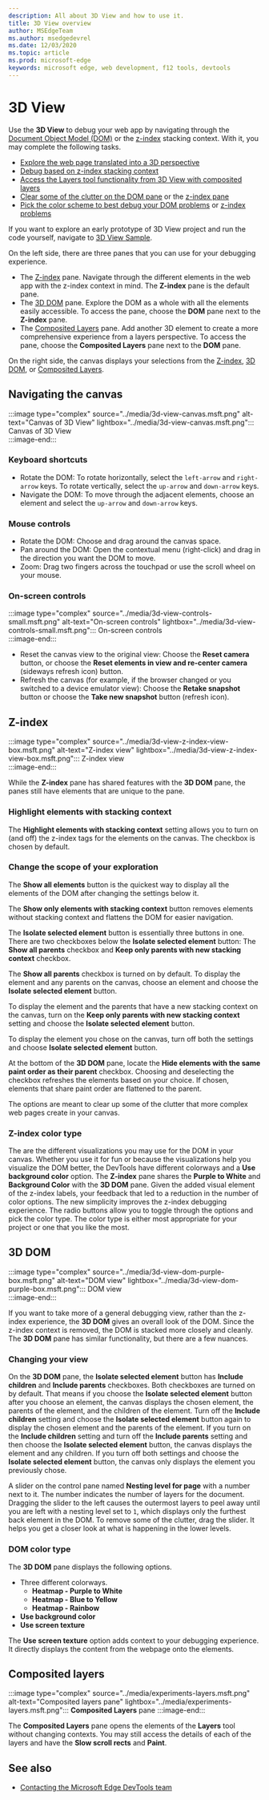 ```yaml
---
description: All about 3D View and how to use it.
title: 3D View overview
author: MSEdgeTeam
ms.author: msedgedevrel
ms.date: 12/03/2020
ms.topic: article
ms.prod: microsoft-edge
keywords: microsoft edge, web development, f12 tools, devtools
---
```

# 3D View

Use the **3D View** to debug your web app by navigating through the [Document Object Model (DOM)][MDNDocumentObjectModel] or the [z-index][MDNZIndex] stacking context.  With it, you may complete the following tasks.  

*   [Explore the web page translated into a 3D perspective](#3d-dom)  
*   [Debug based on z-index stacking context](#z-index)  
*   [Access the Layers tool functionality from 3D View with composited layers](#composited-layers)  
*   [Clear some of the clutter on the DOM pane](#changing-your-view) or the [z-index pane](#change-the-scope-of-your-exploration)  
*   [Pick the color scheme to best debug your DOM problems](#dom-color-type) or [z-index problems](#z-index-color-type)  

If you want to explore an early prototype of 3D View project and run the code yourself, navigate to [3D View Sample][GithubMicrosoftedgeDevtoolssamples3dview].  

On the left side, there are three panes that you can use for your debugging experience.  

*   The [Z-index](#z-index) pane.  Navigate through the different elements in the web app with the z-index context in mind.  The **Z-index** pane is the default pane.  
*   The [3D DOM](#3d-dom) pane.  Explore the DOM as a whole with all the elements easily accessible.  To access the pane, choose the **DOM** pane next to the **Z-index** pane.  
*   The [Composited Layers](#composited-layers) pane.  Add another 3D element to create a more comprehensive experience from a layers perspective.  To access the pane, choose the **Composited Layers** pane next to the **DOM** pane.  
    
On the right side, the canvas displays your selections from the [Z-index](#z-index), [3D DOM](#3d-dom), or [Composited Layers](#composited-layers).  

## Navigating the canvas  

:::image type="complex" source="../media/3d-view-canvas.msft.png" alt-text="Canvas of 3D View" lightbox="../media/3d-view-canvas.msft.png":::
   Canvas of 3D View  
:::image-end:::  

### Keyboard shortcuts  

*   Rotate the DOM:  To rotate horizontally, select the `left-arrow` and `right-arrow` keys.  To rotate vertically, select the `up-arrow` and `down-arrow` keys.  
*   Navigate the DOM:  To move through the adjacent elements, choose an element and select the `up-arrow` and `down-arrow` keys.  

### Mouse controls  

*   Rotate the DOM:  Choose and drag around the canvas space.  
*   Pan around the DOM:  Open the contextual menu \(right-click\) and drag in the direction you want the DOM to move.  
*   Zoom:  Drag two fingers across the touchpad or use the scroll wheel on your mouse.  

### On-screen controls  

:::image type="complex" source="../media/3d-view-controls-small.msft.png" alt-text="On-screen controls" lightbox="../media/3d-view-controls-small.msft.png":::
   On-screen controls  
:::image-end:::  

*   Reset the canvas view to the original view:  Choose the **Reset camera** button, or choose the **Reset elements in view and re-center camera** \(sideways refresh icon\) button.  
*   Refresh the canvas \(for example, if the browser changed or you switched to a device emulator view\):  Choose the **Retake snapshot** button or choose the **Take new snapshot** button \(refresh icon\).  

## Z-index  

:::image type="complex" source="../media/3d-view-z-index-view-box.msft.png" alt-text="Z-index view" lightbox="../media/3d-view-z-index-view-box.msft.png":::
   Z-index view  
:::image-end:::  

While the **Z-index** pane has shared features with the **3D DOM** pane, the panes still have elements that are unique to the pane.  

### Highlight elements with stacking context  

The **Highlight elements with stacking context** setting allows you to turn on \(and off\) the z-index tags for the elements on the canvas.  The checkbox is chosen by default.  

### Change the scope of your exploration  

The **Show all elements** button is the quickest way to display all the elements of the DOM after changing the settings below it.  

The **Show only elements with stacking context** button removes elements without stacking context and flattens the DOM for easier navigation.  

The **Isolate selected element** button is essentially three buttons in one.  There are two checkboxes below the **Isolate selected element** button:  The **Show all parents** checkbox and **Keep only parents with new stacking context** checkbox.  

The **Show all parents** checkbox is turned on by default.  To display the element and any parents on the canvas, choose an element and choose the **Isolate selected element** button.  

To display the element and the parents that have a new stacking context on the canvas, turn on the **Keep only parents with new stacking context** setting and choose the **Isolate selected element** button.  

To display the element you chose on the canvas, turn off both the settings and choose **Isolate selected element** button.  

At the bottom of the **3D DOM** pane, locate the **Hide elements with the same paint order as their parent** checkbox.  Choosing and deselecting the checkbox refreshes the elements based on your choice.  If chosen, elements that share paint order are flattened to the parent.  

The options are meant to clear up some of the clutter that more complex web pages create in your canvas.  

### Z-index color type  

The are the different visualizations you may use for the DOM in your canvas.  Whether you use it for fun or because the visualizations help you visualize the DOM better, the DevTools have different colorways and a **Use background color** option.  The **Z-index** pane shares the **Purple to White** and **Background Color** with the **3D DOM** pane.  Given the added visual element of the z-index labels, your feedback that led to a reduction in the number of color options.  The new simplicity improves the z-index debugging experience.  The radio buttons allow you to toggle through the options and pick the color type.  The color type is either most appropriate for your project or one that you like the most.  

## 3D DOM  

:::image type="complex" source="../media/3d-view-dom-purple-box.msft.png" alt-text="DOM view" lightbox="../media/3d-view-dom-purple-box.msft.png":::
   DOM view  
:::image-end:::  

If you want to take more of a general debugging view, rather than the z-index experience, the **3D DOM** gives an overall look of the DOM.  Since the z-index context is removed, the DOM is stacked more closely and cleanly.  The **3D DOM** pane has similar functionality, but there are a few nuances.  

### Changing your view  

On the **3D DOM** pane, the **Isolate selected element** button has **Include children** and **Include parents** checkboxes.  Both checkboxes are turned on by default.  That means if you choose the **Isolate selected element** button after you choose an element, the canvas displays the chosen element, the parents of the element, and the children of the element.  Turn off the **Include children** setting and choose the **Isolate selected element** button again to display the chosen element and the parents of the element.  If you turn on the **Include children** setting and turn off the **Include parents** setting and then choose the **Isolate selected element** button, the canvas displays the element and any children.  If you turn off both settings and choose the **Isolate selected element** button, the canvas only displays the element you previously chose.  

A slider on the control pane named **Nesting level for page** with a number next to it.  The number indicates the number of layers for the document.  Dragging the slider to the left causes the outermost layers to peel away until you are left with a nesting level set to `1`, which displays only the furthest back element in the DOM.  To remove some of the clutter, drag the slider.  It helps you get a closer look at what is happening in the lower levels.  

### DOM color type  

The **3D DOM** pane displays the following options.  

*   Three different colorways.  
    *   **Heatmap - Purple to White**  
    *   **Heatmap - Blue to Yellow**  
    *   **Heatmap - Rainbow**  
*   **Use background color**  
*   **Use screen texture**  
    
The **Use screen texture** option adds context to your debugging experience.  It directly displays the content from the webpage onto the elements.  

## Composited layers

:::image type="complex" source="../media/experiments-layers.msft.png" alt-text="Composited layers pane" lightbox="../media/experiments-layers.msft.png":::
   **Composited Layers** pane 
:::image-end:::  

The **Composited Layers** pane opens the elements of the **Layers** tool without changing contexts.  You may still access the details of each of the layers and have the **Slow scroll rects** and **Paint**.


<!-- ====================================================================== -->
## See also

*  [Contacting the Microsoft Edge DevTools team][Contact]


<!-- ====================================================================== -->
<!-- links -->
[Contact]: ../contact.md "Contacting the Microsoft Edge DevTools team | Microsoft Edge Developer documentation"
[GithubMicrosoftedgeDevtoolssamples3dview]: https://github.com/MicrosoftEdge/DevToolsSamples/tree/master/3DView "Microsoft Edge DevTools 3D View - MicrosoftEdge/DevToolsSamples | GitHub"  
[MDNDocumentObjectModel]: https://developer.mozilla.org/docs/Web/API/Document_Object_Model "Document Object Model (DOM) | MDN"  
[MDNZIndex]: https://developer.mozilla.org/docs/Web/CSS/z-index "z-index | MDN"  
